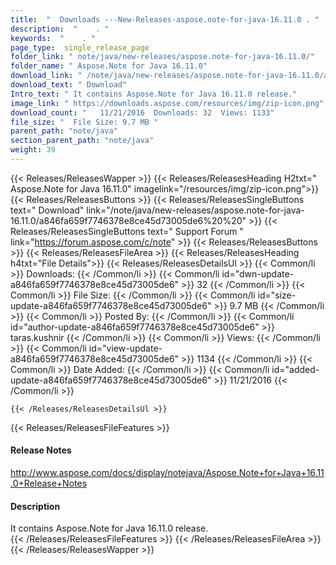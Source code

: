 ```yaml
---
title:  "  Downloads ---New-Releases-aspose.note-for-java-16.11.0 . " 
description:  "    . " 
keywords:  "    . " 
page_type:  single_release_page
folder_link: " note/java/new-releases/aspose.note-for-java-16.11.0/"
folder_name: " Aspose.Note for Java 16.11.0"
download_link: " /note/java/new-releases/aspose.note-for-java-16.11.0/a846fa659f7746378e8ce45d73005de6"
download_text: " Download"
Intro_text: " It contains Aspose.Note for Java 16.11.0 release."
image_link: " https://downloads.aspose.com/resources/img/zip-icon.png"
download_count: "   11/21/2016  Downloads: 32  Views: 1133"
file_size: "  File Size: 9.7 MB "
parent_path: "note/java"
section_parent_path: "note/java"
weight: 39 
---
```


{{< Releases/ReleasesWapper >}}
  {{< Releases/ReleasesHeading H2txt=" Aspose.Note for Java 16.11.0" imagelink="/resources/img/zip-icon.png">}}
  {{< Releases/ReleasesButtons >}}
    {{< Releases/ReleasesSingleButtons text=" Download" link="/note/java/new-releases/aspose.note-for-java-16.11.0/a846fa659f7746378e8ce45d73005de6%20%20" >}}
    {{< Releases/ReleasesSingleButtons text=" Support Forum " link="https://forum.aspose.com/c/note" >}}
  {{< Releases/ReleasesButtons >}}
  {{< Releases/ReleasesFileArea >}}
    {{< Releases/ReleasesHeading h4txt="File Details">}}
    {{< Releases/ReleasesDetailsUl >}}
            {{< Common/li  >}} Downloads: {{< /Common/li >}} 
      {{< Common/li id="dwn-update-a846fa659f7746378e8ce45d73005de6" >}} 32 {{< /Common/li >}} 
      {{< Common/li  >}} File Size: {{< /Common/li >}} 
      {{< Common/li id="size-update-a846fa659f7746378e8ce45d73005de6" >}} 9.7 MB {{< /Common/li >}} 
      {{< Common/li  >}} Posted By: {{< /Common/li >}} 
      {{< Common/li id="author-update-a846fa659f7746378e8ce45d73005de6" >}} taras.kushnir {{< /Common/li >}} 
      {{< Common/li  >}} Views: {{< /Common/li >}} 
      {{< Common/li id="view-update-a846fa659f7746378e8ce45d73005de6" >}} 1134 {{< /Common/li >}} 
      {{< Common/li  >}} Date Added: {{< /Common/li >}} 
      {{< Common/li id="added-update-a846fa659f7746378e8ce45d73005de6" >}} 11/21/2016 {{< /Common/li >}} 

    {{< /Releases/ReleasesDetailsUl >}}

  {{< Releases/ReleasesFileFeatures >}}
      <h4>Release Notes</h4><div><a href="http://www.aspose.com/docs/display/notejava/Aspose.Note+for+Java+16.11.0+Release+Notes">http://www.aspose.com/docs/display/notejava/Aspose.Note+for+Java+16.11.0+Release+Notes</a></div><h4>Description</h4><div class="HTMLDescription">It contains Aspose.Note for Java 16.11.0 release.</div>
  {{< /Releases/ReleasesFileFeatures >}}
 {{< /Releases/ReleasesFileArea >}}
{{< /Releases/ReleasesWapper >}}


